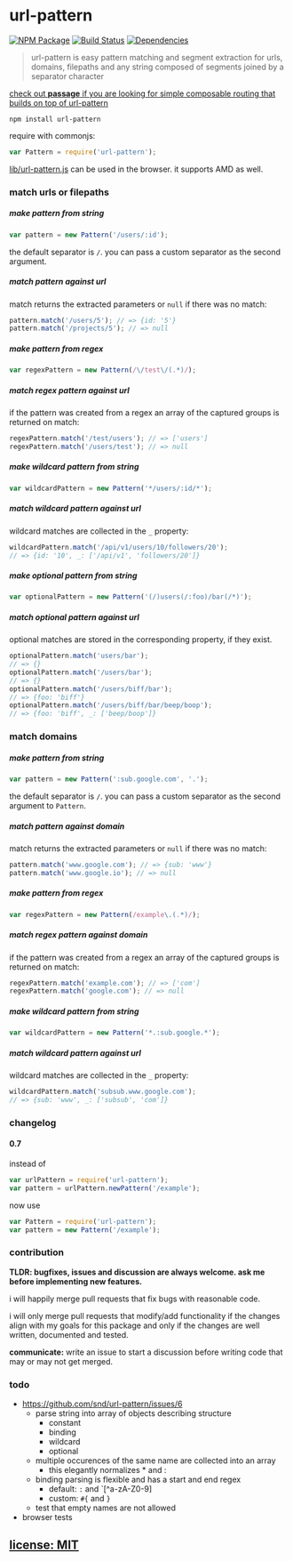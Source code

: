 # url-pattern

[![NPM Package](https://img.shields.io/npm/v/url-pattern.svg?style=flat)](https://www.npmjs.org/package/url-pattern)
[![Build Status](https://travis-ci.org/snd/url-pattern.svg?branch=master)](https://travis-ci.org/snd/url-pattern/branches)
[![Dependencies](https://david-dm.org/snd/url-pattern.svg)](https://david-dm.org/snd/url-pattern)

> url-pattern is easy pattern matching and segment extraction for
> urls, domains, filepaths and any string composed of segments joined
> by a separator character

[check out **passage** if you are looking for simple composable routing that builds on top of url-pattern](https://github.com/snd/passage)

```
npm install url-pattern
```

require with commonjs:

```javascript
var Pattern = require('url-pattern');
```

[lib/url-pattern.js](lib/url-pattern.js) can be used in the browser.
it supports AMD as well.

### match urls or filepaths

##### make pattern from string

```javascript
var pattern = new Pattern('/users/:id');
```

the default separator is `/`. you can pass a custom separator
as the second argument.

##### match pattern against url

match returns the extracted parameters or `null` if there was no match:

```javascript
pattern.match('/users/5'); // => {id: '5'}
pattern.match('/projects/5'); // => null
```

##### make pattern from regex

```javascript
var regexPattern = new Pattern(/\/test\/(.*)/);
```

##### match regex pattern against url

if the pattern was created from a regex an array of the captured groups is returned on match:

```javascript
regexPattern.match('/test/users'); // => ['users']
regexPattern.match('/users/test'); // => null
```

##### make wildcard pattern from string

```javascript
var wildcardPattern = new Pattern('*/users/:id/*');
```

##### match wildcard pattern against url

wildcard matches are collected in the `_` property:

```javascript
wildcardPattern.match('/api/v1/users/10/followers/20');
// => {id: '10', _: ['/api/v1', 'followers/20']}
```

##### make optional pattern from string

```javascript
var optionalPattern = new Pattern('(/)users(/:foo)/bar(/*)');
```

##### match optional pattern against url

optional matches are stored in the corresponding property, if they exist.

```javascript
optionalPattern.match('users/bar');
// => {}
optionalPattern.match('/users/bar');
// => {}
optionalPattern.match('/users/biff/bar');
// => {foo: 'biff'}
optionalPattern.match('/users/biff/bar/beep/boop');
// => {foo: 'biff', _: ['beep/boop']}
```

### match domains

##### make pattern from string

```javascript
var pattern = new Pattern(':sub.google.com', '.');
```

the default separator is `/`. you can pass a custom separator
as the second argument to `Pattern`.

##### match pattern against domain

match returns the extracted parameters or `null` if there was no match:

```javascript
pattern.match('www.google.com'); // => {sub: 'www'}
pattern.match('www.google.io'); // => null
```

##### make pattern from regex

```javascript
var regexPattern = new Pattern(/example\.(.*)/);
```

##### match regex pattern against domain

if the pattern was created from a regex an array of the captured groups is returned on match:

```javascript
regexPattern.match('example.com'); // => ['com']
regexPattern.match('google.com'); // => null
```

##### make wildcard pattern from string

```javascript
var wildcardPattern = new Pattern('*.:sub.google.*');
```

##### match wildcard pattern against url

wildcard matches are collected in the `_` property:

```javascript
wildcardPattern.match('subsub.www.google.com');
// => {sub: 'www', _: ['subsub', 'com']}
```

### changelog

#### 0.7

instead of

``` js
var urlPattern = require('url-pattern');
var pattern = urlPattern.newPattern('/example');
```

now use

``` js
var Pattern = require('url-pattern');
var pattern = new Pattern('/example');
```
### contribution

**TLDR: bugfixes, issues and discussion are always welcome.
ask me before implementing new features.**

i will happily merge pull requests that fix bugs with reasonable code.

i will only merge pull requests that modify/add functionality
if the changes align with my goals for this package
and only if the changes are well written, documented and tested.

**communicate:** write an issue to start a discussion
before writing code that may or may not get merged.

### todo

- https://github.com/snd/url-pattern/issues/6
  - parse string into array of objects describing structure
    - constant
    - binding
    - wildcard
    - optional
  - multiple occurences of the same name are collected into an array
    - this elegantly normalizes * and :
  - binding parsing is flexible and has a start and end regex
    - default: `:` and `[^a-zA-Z0-9]
    - custom: `#{` and `}`
  - test that empty names are not allowed
- browser tests

## [license: MIT](LICENSE)
